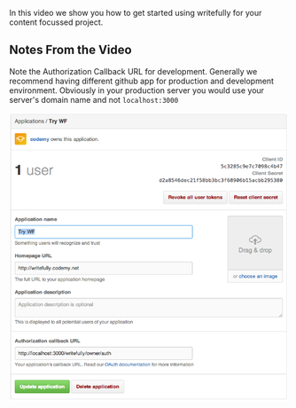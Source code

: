 In this video we show you how to get started using writefully for your content focussed project.

## Notes From the Video

Note the Authorization Callback URL for development. Generally we recommend having different github app for production and development environment. Obviously in your production server you would use your server's domain name and not `localhost:3000`

![Github Config](assets/github-config.png)



